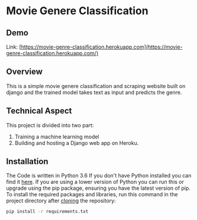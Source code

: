 # Movie Genere Classification

## Demo
Link: [https://movie-genre-classification.herokuapp.com](https://movie-genre-classification.herokuapp.com/)

## Overview
This is a simple movie genere classification and scraping website built on django and the trained model takes text as input and predicts the genre.

## Technical Aspect
This project is divided into two part:
1. Training a machine learning model 
2. Building and hosting a Django web app on Heroku.

## Installation
The Code is written in Python 3.6 If you don't have Python installed you can find it [here](https://www.python.org/downloads/). If you are using a lower version of Python you can run this or upgrade using the pip package, ensuring you have the latest version of pip. To install the required packages and libraries, run this command in the project directory after [cloning](https://www.howtogeek.com/451360/how-to-clone-a-github-repository/) the repository:
```bash
pip install -r requirements.txt
```
